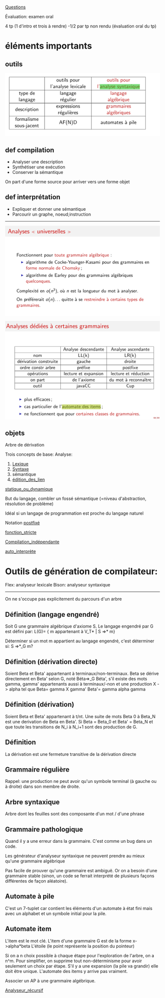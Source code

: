 [Questions](Questions)

Évaluation: examen oral

4 tp (1 d'intro et trois à rendre) -1/2 par tp non rendu (évaluation oral du tp)

éléments importants
===================

## outils


![outils_analyse_tableau](../images/outils_analyse_tableau.png)
## def compilation
* Analyser une description
* Synthétiser une exécution 
* Conserver la sémantique

On part d'une forme source pour arriver vers une forme objet

## def interprétation
* Expliquer et donner une sémantique
* Parcourir un graphe, noeud;instruction

---------------

![outils_analyse_tableau_02](../images/outils_analyse_tableau_02.png)

![outils_analyse_tableau_03](../images/outils_analyse_tableau_03.png)

## objets
Arbre de dérivation

Trois concepts de base:
Analyse:
1. [Lexique](Lexique)
2. [Syntaxe](Syntaxe)
3. sémantique
4. [édition_des_lien](édition_des_lien)

[statique_ou_dynamique](statique_ou_dynamique)

But du langage, combler un fossé sémantique (=niveau d'abstraction, résolution de problème)

Idéal si un langage de programmation est proche du langage naturel

Notation [postfixé](postfixé)

[fonction_stricte](fonction_stricte)

[Compilation_indépendante](Compilation_indépendante)

[auto_interprète](auto_interprète)

Outils de génération de compilateur:
======================================
Flex: analyseur lexicale
Bison: analyseur syntaxique

-------

On ne s'occupe pas explicitement du parcours d'un arbre



## Définition (langage engendré)
Soit G une grammaire algébrique d'axiome S. Le langage engendré par G est défini par:
L(G)= { m appartenant à V_T* | S =>* m}

Déterminer si un mot m appartient au langage engendré, c'est déterminer si:
S =>*_G m?

## Définition (dérivation directe)
Soient Beta et Beta' appartenant à terminaux/non-terminaux. Beta se dérive directement en Beta' selon G, noté Béta=>_G Béta', s'il existe des mots gamma, gamma' appartenants aussi à terminaux/-non et une production X -> alpha tel que 
Beta= gamma X gamma'
Beta'= gamma alpha gamma

## Définition (dérivation)
Soient Beta et Beta' appartenant à t/nt. Une suite de mots Beta 0 à Beta_N
est une derivation de Beta en Beta'. Si Beta = Beta_0 et Beta' = Beta_N et que toute les transitions de N_i à N_i+1 sont des production de G.

## Définition
La dérivation est une fermeture transitive de la dérivation directe

## Grammaire régulière
Rappel: une production ne peut avoir qu'un symbole terminal (à gauche ou à droite) dans son membre de droite.

## Arbre syntaxique
Arbre dont les feuilles sont des composante d'un mot / d'une phrase

## Grammaire pathologique
Quand il y a une erreur dans la grammaire. C'est comme un bug dans un code.

Les générateur d'analyseur syntaxique ne peuvent prendre au mieux qu'une grammaire algébrique

Pas facile de prouver qu'une grammaire est ambiguë. Or on a besoin d'une grammaire stable (sinon, un code se ferrait interprété de plusieurs façons différentes de façon aléatoire).

## Automate à pile
C'est un 7-tuplet car contient les éléments d'un automate à état fini mais avec un alphabet et un symbole initial pour la pile.

## Automate item
L'item est le mot clé. L'item d'une grammaire G est de la forme
x->alpha*beta
L'étoile (le point représente la position du pointeur)

Si on a n choix possible à chaque étape pour l'exploration de l'arbre, on a n^m.
Pour simplifier, on supprime tout non-déterminisme pour avoir seulement un choix par étape. S'il y a une expansion (la pile va grandir) elle doit être unique. L'automate des items y arrive pas vraiment.

Associer un AP à une grammaire algébrique.

[Analyseur_récursif](Analyseur_récursif)

